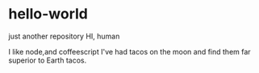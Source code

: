 # hello-world
just another repository
HI, human

I like node,and coffeescript
I've had tacos on the moon and find them far superior to Earth tacos.
